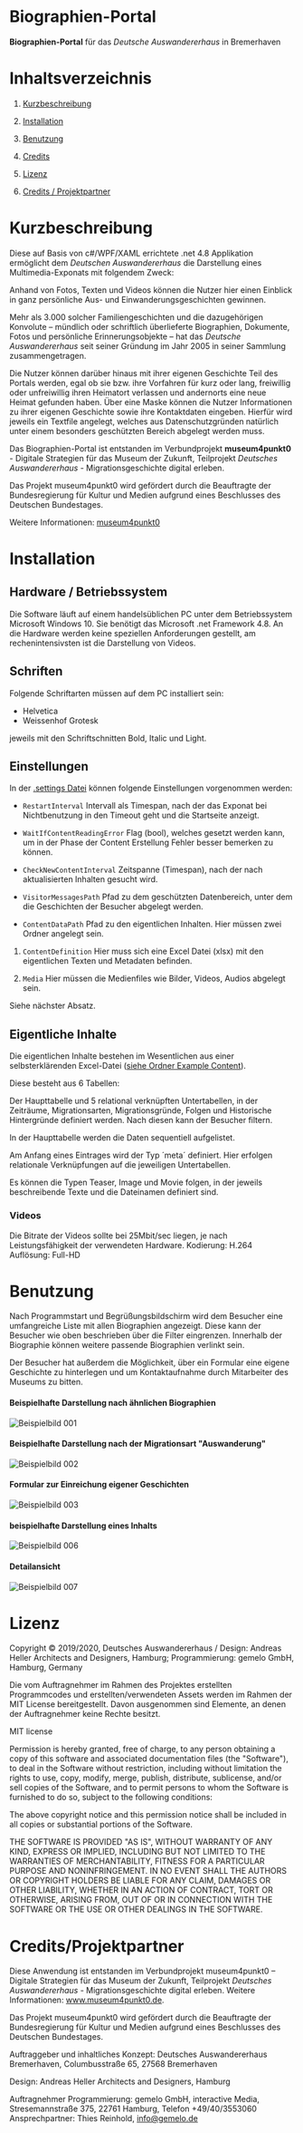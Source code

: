 # Biographien-Portal
**Biographien-Portal** für das *Deutsche Auswandererhaus* in Bremerhaven


# Inhaltsverzeichnis

1. [Kurzbeschreibung](#kurzbeschreibung)

1. [Installation](#installation)

1. [Benutzung](#benutzung)

1. [Credits](#credits)

1. [Lizenz](#lizenz)

1. [Credits / Projektpartner](#creditsprojektpartner)


# Kurzbeschreibung

Diese auf Basis von c#/WPF/XAML errichtete .net 4.8 Applikation ermöglicht dem *Deutschen Auswandererhaus* die Darstellung eines Multimedia-Exponats mit folgendem Zweck:

Anhand von Fotos, Texten und Videos können die Nutzer hier einen Einblick in ganz persönliche Aus- und Einwanderungsgeschichten gewinnen.
			
Mehr als 3.000 solcher Familiengeschichten und die dazugehörigen Konvolute – mündlich oder schriftlich überlieferte Biographien, Dokumente, Fotos und persönliche Erinnerungsobjekte – hat das *Deutsche Auswandererhaus* seit seiner Gründung im Jahr 2005 in seiner Sammlung zusammengetragen.
			
Die Nutzer können darüber hinaus mit ihrer eigenen Geschichte Teil des Portals werden, egal ob sie bzw. ihre Vorfahren für kurz oder lang, freiwillig oder unfreiwillig ihren Heimatort verlassen und andernorts eine neue Heimat gefunden haben. Über eine Maske können die Nutzer Informationen zu ihrer eigenen Geschichte sowie ihre Kontaktdaten eingeben. Hierfür wird jeweils ein Textfile angelegt, welches aus Datenschutzgründen natürlich unter einem besonders geschützten Bereich abgelegt werden muss.
			
			
Das Biographien-Portal ist entstanden im Verbundprojekt 
**museum4punkt0** - Digitale Strategien für das Museum der Zukunft,
Teilprojekt *Deutsches Auswandererhaus* - Migrationsgeschichte digital erleben. 

Das Projekt museum4punkt0 wird gefördert durch die Beauftragte der Bundesregierung für Kultur und Medien aufgrund eines Beschlusses des Deutschen Bundestages.

Weitere Informationen: [museum4punkt0](www.museum4punkt0.de)

# Installation

## Hardware / Betriebssystem
Die Software läuft auf einem handelsüblichen PC unter dem Betriebssystem Microsoft Windows 10. Sie benötigt das Microsoft .net Framework 4.8. An die Hardware werden keine speziellen Anforderungen gestellt, am rechenintensivsten ist die Darstellung von Videos.

## Schriften
Folgende Schriftarten müssen auf dem PC installiert sein:
* Helvetica
* Weissenhof Grotesk

jeweils mit den Schriftschnitten Bold, Italic und Light.

## Einstellungen
In der [.settings Datei](Data/Biographieportal.json) können folgende Einstellungen vorgenommen werden:

* `RestartInterval`
Intervall als Timespan, nach der das Exponat bei Nichtbenutzung in den Timeout geht und die Startseite anzeigt.

* `WaitIfContentReadingError`
Flag (bool), welches gesetzt werden kann, um in der Phase der Content Erstellung Fehler besser bemerken zu können.

* `CheckNewContentInterval`
Zeitspanne (Timespan), nach der nach aktualisierten Inhalten gesucht wird.

* `VisitorMessagesPath`
Pfad zu dem geschützten Datenbereich, unter dem die Geschichten der Besucher abgelegt werden.

* `ContentDataPath`
Pfad zu den eigentlichen Inhalten. 
Hier müssen zwei Ordner angelegt sein.

1. `ContentDefinition`
Hier muss sich eine Excel Datei (xlsx) mit den eigentlichen Texten und Metadaten befinden.

2. `Media`
Hier müssen die Medienfiles wie Bilder, Videos, Audios abgelegt sein.

Siehe nächster Absatz.


## Eigentliche Inhalte
Die eigentlichen Inhalte bestehen im Wesentlichen aus einer selbsterklärenden Excel-Datei ([siehe Ordner Example Content](ExampleContent)).

Diese besteht aus 6 Tabellen:

Der Haupttabelle und 5 relational verknüpften Untertabellen, in der Zeiträume, Migrationsarten, Migrationsgründe, Folgen und Historische Hintergründe definiert werden. Nach diesen kann der Besucher filtern.

In der Haupttabelle werden die Daten sequentiell aufgelistet.

Am Anfang eines Eintrages wird der Typ ´meta´ definiert. Hier erfolgen relationale Verknüpfungen auf die jeweiligen Untertabellen.

Es können die Typen Teaser, Image und Movie folgen, in der jeweils beschreibende Texte und die Dateinamen definiert sind.

### Videos
Die Bitrate der Videos sollte bei 25Mbit/sec liegen, je nach Leistungsfähigkeit der verwendeten Hardware. 
Kodierung: H.264 
Auflösung: Full-HD

# Benutzung
Nach Programmstart und Begrüßungsbildschirm wird dem Besucher eine umfangreiche Liste mit allen Biographien angezeigt. Diese kann der Besucher wie oben beschrieben über die Filter eingrenzen. Innerhalb der Biographie können weitere passende Biographien verlinkt sein.

Der Besucher hat außerdem die Möglichkeit, über ein Formular eine eigene Geschichte zu hinterlegen und um Kontaktaufnahme durch Mitarbeiter des Museums zu bitten.

#### Beispielhafte Darstellung nach ähnlichen Biographien
![Beispielbild 001](/ExampleScreenshots/001.jpg)

#### Beispielhafte Darstellung nach der Migrationsart "Auswanderung"
![Beispielbild 002](/ExampleScreenshots/002.jpg)

#### Formular zur Einreichung eigener Geschichten
![Beispielbild 003](/ExampleScreenshots/003.jpg)

#### beispielhafte Darstellung eines Inhalts
![Beispielbild 006](/ExampleScreenshots/006.jpg)

#### Detailansicht
![Beispielbild 007](/ExampleScreenshots/007.jpg)



# Lizenz
Copyright © 2019/2020, Deutsches Auswandererhaus / Design: Andreas Heller Architects and Designers, Hamburg; Programmierung: gemelo GmbH, Hamburg, Germany

Die vom Auftragnehmer im Rahmen des Projektes erstellten Programmcodes und erstellten/verwendeten Assets werden im Rahmen der MIT License bereitgestellt. Davon ausgenommen sind Elemente, an denen der Auftragnehmer keine Rechte besitzt.

MIT license

Permission is hereby granted, free of charge, to any person obtaining a copy of this software and associated documentation files (the "Software"), to deal in the Software without restriction, including without limitation the rights to use, copy, modify, merge, publish, distribute, sublicense, and/or sell copies of the Software, and to permit persons to whom the Software is furnished to do so, subject to the following conditions:

The above copyright notice and this permission notice shall be included in all copies or substantial portions of the Software.

THE SOFTWARE IS PROVIDED "AS IS", WITHOUT WARRANTY OF ANY KIND, EXPRESS OR IMPLIED, INCLUDING BUT NOT LIMITED TO THE WARRANTIES OF MERCHANTABILITY, FITNESS FOR A PARTICULAR PURPOSE AND NONINFRINGEMENT. IN NO EVENT SHALL THE AUTHORS OR COPYRIGHT HOLDERS BE LIABLE FOR ANY CLAIM, DAMAGES OR OTHER LIABILITY, WHETHER IN AN ACTION OF CONTRACT, TORT OR OTHERWISE, ARISING FROM, OUT OF OR IN CONNECTION WITH THE SOFTWARE OR THE USE OR OTHER DEALINGS IN THE SOFTWARE.


# Credits/Projektpartner

Diese Anwendung ist entstanden im Verbundprojekt museum4punkt0 – Digitale Strategien für das Museum der Zukunft, Teilprojekt *Deutsches Auswandererhaus* - Migrationsgeschichte digital erleben. Weitere Informationen: www.museum4punkt0.de.

Das Projekt museum4punkt0 wird gefördert durch die Beauftragte der Bundesregierung für Kultur und Medien aufgrund eines Beschlusses des Deutschen Bundestages.

Auftraggeber und inhaltliches Konzept: Deutsches Auswandererhaus Bremerhaven, Columbusstraße 65, 27568 Bremerhaven

Design: Andreas Heller Architects and Designers, Hamburg

Auftragnehmer Programmierung: gemelo GmbH, interactive Media, Stresemannstraße 375, 22761 Hamburg, Telefon +49/40/3553060
Ansprechpartner: Thies Reinhold, info@gemelo.de


